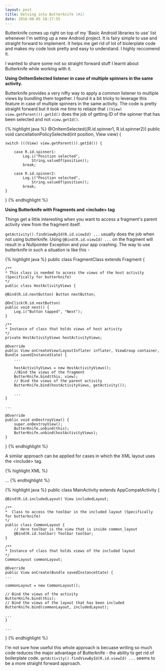 ```yaml
---
layout: post
title: Delving into Butterknife (#1)
date: 2016-08-05 18:17:55
---
```


Butterknife comes up right on top of my 'Basic Android libraries to use' list whenever I'm setting up a new Android project. It is fairy simple to use and straight forward to implement. It helps me get rid of lot of biolerplate code and makes my code look pretty and easy to understand. I highly reccomend it.

I wanted to share some not so straight forward stuff I learnt about Butterknife while working with it.

**Using OnItemSelected listener in case of multiple spinners in the same activity.**

Butterknife provides a very nifty way to apply a common listener to multiple views by bundling them together. I found it a bit tricky to leverage this feature in case of multiple spinners in the same activity. The code is pretty straight forward but it took me time to reliaze that `((View) view.getParent()).getId()` does the job of getting ID of the spinner that has been selected and not `view.getId()`.

{% highlight java %}
@OnItemSelected({R.id.spinner1, R.id.spinner2})
public void cancellationPolicySelected(int position, 
                                        View view) {

    switch (((View) view.getParent()).getId()) {

        case R.id.spinner1:
            Log.i("Position selected", 
                String.valueOf(position));
            break;

        case R.id.spinner2:
            Log.i("Position selected", 
                String.valueOf(position));
            break;
    }
}
{% endhighlight %}

**Using Butterknife with Fragments and \<include\> tag**

Things get a little interesting when you want to access a fragment's parent activity view from the fragment itself.

`getActivity().findViewById(R.id.viewId) ...` usually does the job when not using butterknife. Using `@Bind(R.id.viewId) ...` on the fragment will result in a Nullpointer Exception and your app crashing. The way to use butterknife in such a situation is like this - 

{% highlight java %}
public class FragmentClass extends Fragment {

    /**
    * This class is needed to access the views of the host activity (Specifically for butterknife)
    */
    public class HostActivityViews {

    @Bind(R.id.nextButton) Button nextButton;

    @OnClick(R.id.nextButton)
    public void next() {
        Log.i("Button tapped", "Next");
    }

    /**
    * Instance of class that holds views of host activity
    */
    private HostActivityViews hostActivityViews;

    @Override
    public View onCreateView(LayoutInflater inflater, ViewGroup container,
    Bundle savedInstanceState) {
        ...
        
        hostActivityViews = new HostActivityViews();
        //Bind the views of the fragment
        ButterKnife.bind(this, view);
        // Bind the views of the parent activity
        ButterKnife.bind(hostActivityViews, getActivity());

        ...
    }

    ...

    @Override
    public void onDestroyView() {
        super.onDestroyView();
        ButterKnife.unbind(this);
        ButterKnife.unbind(hostActivityViews);
    }
}
{% endhighlight %}

A similar approach can be applied for cases in which the XML layout uses the \<include\> tag.

{% highlight XML %}
<include
    android:id="@+id/includedLayout"
    android:layout_alignParentTop="true"
    android:layout_height="wrap_content"
    android:layout_width="match_parent"
    layout="@layout/common_layout" />

...
{% endhighlight %}

{% highlight java %}
public class MainActivity extends AppCompatActivity {

    @Bind(R.id.includedLayout) View includedLayout;

    /**
    *  Class to access the toolbar in the included layout (Specifically for butterknife)
    */
    public class CommonLayout {
        // Here toolbar is the view that is inside common_layout
        @Bind(R.id.toolbar) Toolbar toolbar;
    }

    /**
    * Instance of class that holds views of the included layout
    */
    CommonLayout commonLayout;

    @Override
    public View onCreate(Bundle savedInstanceState) {
    ...

    commonLayout = new CommonLayout();

    // Bind the views of the activity
    ButterKnife.bind(this);
    // Bind the views of the layout that has been included
    ButterKnife.bind(commonLayout, includedLayout);

    ...
    }

    ...
}
{% endhighlight %}


I'm not sure how useful this whole approach is becuase writing so much code reduces the major advantage of Butterknife - the ability to get rid of boilerplate code. `getActivity().findViewById(R.id.viewId) ...` seems to be a more straight forward approach.
